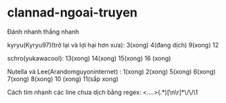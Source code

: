 # clannad-ngoai-truyen
Đánh nhanh thắng nhanh

kyryu(Kyryu97)(trở lại và lợi hại hơn xưa):  3(xong) 4(đang dịch) 9(xong) 12

schro(yukawacool): 13(xong) 14(xong) 15(xong) 16 (xong)

Nutella và Lee(Arandomguyoninternet) : 1(xong) 2(xong) 5(xong) 6(xong) 7(xong) 8(xong) 10 (xong) 11(sắp xong)

Cách tìm nhanh các line chưa dịch bằng regex: <....>(.\*)\[\n\r]*\\/\\/\1
